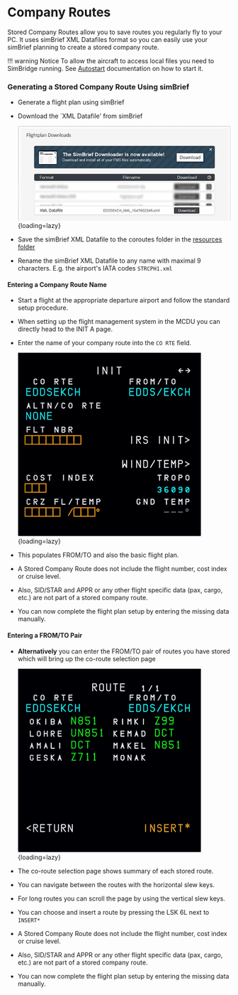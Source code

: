 # Company Routes
Stored Company Routes allow you to save routes you regularly fly to your PC. It uses simBrief XML Datafiles format so you can easily use your simBrief planning to create a stored company route.

!!! warning Notice
    To allow the aircraft to access local files you need to SimBridge running. See [Autostart](autostart.md) documentation on how to start it. 

### Generating a Stored Company Route Using simBrief

- Generate a flight plan using simBrief 
- Download the `XML Datafile' from simBrief

    ![simBrief Datafile Download](assets/simbridge/simbrief-datafile-download.png){loading=lazy}

- Save the simBrief XML Datafile to the coroutes folder in the [resources folder](installation.md#resources-folder)
- Rename the simBrief XML Datafile to any name with maximal 9 characters. E.g. the airport's IATA codes `STRCPH1.xml`

#### Entering a Company Route Name 
- Start a flight at the appropriate departure airport and follow the standard setup procedure.
- When setting up the flight management system in the MCDU you can directly head to the INIT A page.
- Enter the name of your company route into the `CO RTE` field.

    ![MCDU INIT A Loading CoRoute](assets/mcdu-init-a-load.png){loading=lazy}

- This populates FROM/TO and also the basic flight plan. 
- A Stored Company Route does not include the flight number, cost index or cruise level.
- Also, SID/STAR and APPR or any other flight specific data (pax, cargo, etc.) are not part of a stored company route.
- You can now complete the flight plan setup by entering the missing data manually.

#### Entering a FROM/TO Pair
- **Alternatively** you can enter the FROM/TO pair of routes you have stored which will bring up the co-route selection page
    
    ![MCDU Co Route Selection Page](assets/mcdu-coroute-selection-page.png){loading=lazy}

- The co-route selection page shows summary of each stored route.
- You can navigate between the routes with the horizontal slew keys.
- For long routes you can scroll the page by using the vertical slew keys.
- You can choose and insert a route by pressing the LSK 6L next to `INSERT*`
- A Stored Company Route does not include the flight number, cost index or cruise level.
- Also, SID/STAR and APPR or any other flight specific data (pax, cargo, etc.) are not part of a stored company route.
- You can now complete the flight plan setup by entering the missing data manually.